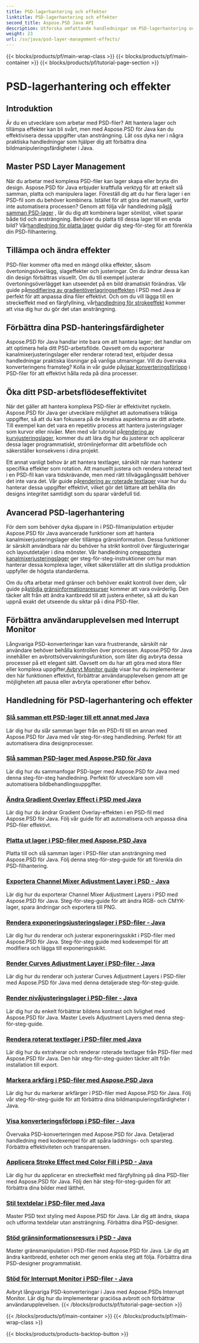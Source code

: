 ```yaml
---
title: PSD-lagerhantering och effekter
linktitle: PSD-lagerhantering och effekter
second_title: Aspose.PSD Java API
description: Utforska omfattande handledningar om PSD-lagerhantering och effekter med Aspose.PSD för Java. Lär dig att slå samman, platta till och anpassa PSD-lager utan ansträngning.
weight: 23
url: /sv/java/psd-layer-management-effects/
---
```


{{< blocks/products/pf/main-wrap-class >}}
{{< blocks/products/pf/main-container >}}
{{< blocks/products/pf/tutorial-page-section >}}

# PSD-lagerhantering och effekter

## Introduktion

Är du en utvecklare som arbetar med PSD-filer? Att hantera lager och tillämpa effekter kan bli svårt, men med Aspose.PSD för Java kan du effektivisera dessa uppgifter utan ansträngning. Låt oss dyka ner i några praktiska handledningar som hjälper dig att förbättra dina bildmanipuleringsfärdigheter i Java.

## Master PSD Layer Management

 När du arbetar med komplexa PSD-filer kan lager skapa eller bryta din design. Aspose.PSD för Java erbjuder kraftfulla verktyg för att enkelt slå samman, platta och manipulera lager. Föreställ dig att du har flera lager i en PSD-fil som du behöver kombinera. Istället för att göra det manuellt, varför inte automatisera processen? Genom att följa vår handledning på[slå samman PSD-lager](./merge-psd-layers/) , lär du dig att kombinera lager sömlöst, vilket sparar både tid och ansträngning. Behöver du platta till dessa lager till en enda bild? Vår[handledning för platta lager](./flatten-layers-psd-files/) guidar dig steg-för-steg för att förenkla din PSD-filhantering.

## Tillämpa och ändra effekter

PSD-filer kommer ofta med en mängd olika effekter, såsom övertoningsöverlägg, slageffekter och justeringar. Om du ändrar dessa kan din design förbättras visuellt. Om du till exempel justerar övertoningsöverlägget kan utseendet på en bild dramatiskt förändras. Vår guide på[modifiering av gradientöverlagringseffekten](./modify-gradient-overlay-effect-psd/) i PSD med Java är perfekt för att anpassa dina filer effektivt. Och om du vill lägga till en streckeffekt med en färgfyllning, vår[handledning för strokeeffekt](./apply-stroke-effect-color-fill-psd/) kommer att visa dig hur du gör det utan ansträngning.

## Förbättra dina PSD-hanteringsfärdigheter

 Aspose.PSD för Java handlar inte bara om att hantera lager; det handlar om att optimera hela ditt PSD-arbetsflöde. Oavsett om du exporterar kanalmixerjusteringslager eller renderar roterad text, erbjuder dessa handledningar praktiska lösningar på vanliga utmaningar. Vill du övervaka konverteringens framsteg? Kolla in vår guide på[visar konverteringsförlopp](./show-conversion-progress-psd-files/) i PSD-filer för att effektivt hålla reda på dina processer.

## Öka ditt PSD-arbetsflödeseffektivitet

 När det gäller att hantera komplexa PSD-filer är effektivitet nyckeln. Aspose.PSD för Java ger utvecklare möjlighet att automatisera tråkiga uppgifter, så att du kan fokusera på de kreativa aspekterna av ditt arbete. Till exempel kan det vara en repetitiv process att hantera justeringslager som kurvor eller nivåer. Men med vår tutorial på[rendering av kurvjusteringslager](./render-curves-adjustment-layer-psd/), kommer du att lära dig hur du justerar och applicerar dessa lager programmatiskt, strömlinjeformar ditt arbetsflöde och säkerställer konsekvens i dina projekt.

 Ett annat vanligt behov är att hantera textlager, särskilt när man hanterar specifika effekter som rotation. Att manuellt justera och rendera roterad text i en PSD-fil kan vara tidskrävande, men med rätt tillvägagångssätt behöver det inte vara det. Vår guide på[rendering av roterade textlager](./render-rotated-text-layer-psd/) visar hur du hanterar dessa uppgifter effektivt, vilket gör det lättare att behålla din designs integritet samtidigt som du sparar värdefull tid.

## Avancerad PSD-lagerhantering

 För dem som behöver dyka djupare in i PSD-filmanipulation erbjuder Aspose.PSD för Java avancerade funktioner som att hantera kanalmixerjusteringslager eller tillämpa gränsinformation. Dessa funktioner är särskilt användbara när du behöver ha strikt kontroll över färgjusteringar och layoutdetaljer i dina mönster. Vår handledning om[exportera kanalmixerjusteringslager](./export-channel-mixer-adjustment-layer-psd/) ger steg-för-steg-instruktioner om hur man hanterar dessa komplexa lager, vilket säkerställer att din slutliga produktion uppfyller de högsta standarderna.

 Om du ofta arbetar med gränser och behöver exakt kontroll över dem, vår guide på[stödja gränsinformationsresurser](./support-border-information-resource-psd/) kommer att vara ovärderlig. Den täcker allt från att ändra kantbredd till att justera enheter, så att du kan uppnå exakt det utseende du siktar på i dina PSD-filer.

## Förbättra användarupplevelsen med Interrupt Monitor

Långvariga PSD-konverteringar kan vara frustrerande, särskilt när användare behöver behålla kontrollen över processen. Aspose.PSD för Java innehåller en avbrottsövervakningsfunktion, som låter dig avbryta dessa processer på ett elegant sätt. Oavsett om du har att göra med stora filer eller komplexa uppgifter,[Avbryt Monitor guide](./support-interrupt-monitor-psd-files/) visar hur du implementerar den här funktionen effektivt, förbättrar användarupplevelsen genom att ge möjligheten att pausa eller avbryta operationer efter behov.

## Handledning för PSD-lagerhantering och effekter
### [Slå samman ett PSD-lager till ett annat med Java](./merge-one-psd-layer-to-another/)
Lär dig hur du slår samman lager från en PSD-fil till en annan med Aspose.PSD för Java med vår steg-för-steg handledning. Perfekt för att automatisera dina designprocesser.
### [Slå samman PSD-lager med Aspose.PSD för Java](./merge-psd-layers/)
Lär dig hur du sammanfogar PSD-lager med Aspose.PSD för Java med denna steg-för-steg handledning. Perfekt för utvecklare som vill automatisera bildbehandlingsuppgifter.
### [Ändra Gradient Overlay Effect i PSD med Java](./modify-gradient-overlay-effect-psd/)
Lär dig hur du ändrar Gradient Overlay-effekten i en PSD-fil med Aspose.PSD för Java. Följ vår guide för att automatisera och anpassa dina PSD-filer effektivt.
### [Platta ut lager i PSD-filer med Aspose.PSD Java](./flatten-layers-psd-files/)
Platta till och slå samman lager i PSD-filer utan ansträngning med Aspose.PSD för Java. Följ denna steg-för-steg-guide för att förenkla din PSD-filhantering.
### [Exportera Channel Mixer Adjustment Layer i PSD - Java](./export-channel-mixer-adjustment-layer-psd/)
Lär dig hur du exporterar Channel Mixer Adjustment Layers i PSD med Aspose.PSD för Java. Steg-för-steg-guide för att ändra RGB- och CMYK-lager, spara ändringar och exportera till PNG.
### [Rendera exponeringsjusteringslager i PSD-filer - Java](./render-exposure-adjustment-layer-psd/)
Lär dig hur du renderar och justerar exponeringsskikt i PSD-filer med Aspose.PSD för Java. Steg-för-steg guide med kodexempel för att modifiera och lägga till exponeringsskikt.
### [Render Curves Adjustment Layer i PSD-filer - Java](./render-curves-adjustment-layer-psd/)
Lär dig hur du renderar och justerar Curves Adjustment Layers i PSD-filer med Aspose.PSD för Java med denna detaljerade steg-för-steg-guide.
### [Render nivåjusteringslager i PSD-filer - Java](./render-level-adjustment-layer-psd/)
Lär dig hur du enkelt förbättrar bildens kontrast och livlighet med Aspose.PSD för Java. Master Levels Adjustment Layers med denna steg-för-steg-guide.
### [Rendera roterat textlager i PSD-filer med Java](./render-rotated-text-layer-psd/)
Lär dig hur du extraherar och renderar roterade textlager från PSD-filer med Aspose.PSD för Java. Den här steg-för-steg-guiden täcker allt från installation till export.
### [Markera arkfärg i PSD-filer med Aspose.PSD Java](./highlight-sheet-color-psd-files/)
Lär dig hur du markerar arkfärger i PSD-filer med Aspose.PSD för Java. Följ vår steg-för-steg-guide för att förbättra dina bildmanipuleringsfärdigheter i Java.
### [Visa konverteringsförlopp i PSD-filer - Java](./show-conversion-progress-psd-files/)
Övervaka PSD-konverteringen med Aspose.PSD för Java. Detaljerad handledning med kodexempel för att spåra laddnings- och sparsteg. Förbättra effektiviteten och transparensen.
### [Applicera Stroke Effect med Color Fill i PSD - Java](./apply-stroke-effect-color-fill-psd/)
Lär dig hur du applicerar en streckeffekt med färgfyllning på dina PSD-filer med Aspose.PSD för Java. Följ den här steg-för-steg-guiden för att förbättra dina bilder med lätthet.
### [Stil textdelar i PSD-filer med Java](./style-text-portions-psd-files/)
Master PSD text styling med Aspose.PSD för Java. Lär dig att ändra, skapa och utforma textdelar utan ansträngning. Förbättra dina PSD-designer.
### [Stöd gränsinformationsresurs i PSD - Java](./support-border-information-resource-psd/)
Master gränsmanipulation i PSD-filer med Aspose.PSD för Java. Lär dig att ändra kantbredd, enheter och mer genom enkla steg att följa. Förbättra dina PSD-designer programmatiskt.
### [Stöd för Interrupt Monitor i PSD-filer - Java](./support-interrupt-monitor-psd-files/)
Avbryt långvariga PSD-konverteringar i Java med Aspose.PSDs Interrupt Monitor. Lär dig hur du implementerar graciösa avbrott och förbättrar användarupplevelsen.
{{< /blocks/products/pf/tutorial-page-section >}}

{{< /blocks/products/pf/main-container >}}
{{< /blocks/products/pf/main-wrap-class >}}

{{< blocks/products/products-backtop-button >}}
